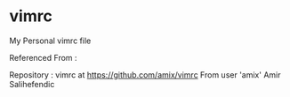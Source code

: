 # vimrc
My Personal vimrc file

Referenced From : 

Repository : vimrc at https://github.com/amix/vimrc
From user 'amix' Amir Salihefendic



